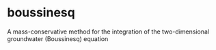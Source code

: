 boussinesq
==========

A mass-conservative method for the integration of the two-dimensional groundwater (Boussinesq) equation  
